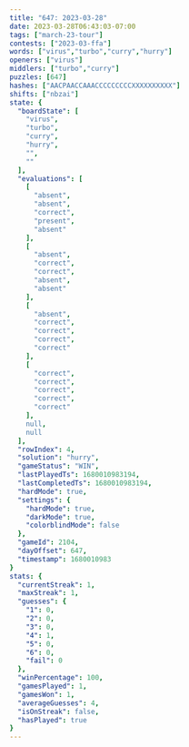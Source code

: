 ```yaml
---
title: "647: 2023-03-28"
date: 2023-03-28T06:43:03-07:00
tags: ["march-23-tour"]
contests: ["2023-03-ffa"]
words: ["virus","turbo","curry","hurry"]
openers: ["virus"]
middlers: ["turbo","curry"]
puzzles: [647]
hashes: ["AACPAACCAAACCCCCCCCCXXXXXXXXXX"]
shifts: ["nbzai"]
state: {
  "boardState": [
    "virus",
    "turbo",
    "curry",
    "hurry",
    "",
    ""
  ],
  "evaluations": [
    [
      "absent",
      "absent",
      "correct",
      "present",
      "absent"
    ],
    [
      "absent",
      "correct",
      "correct",
      "absent",
      "absent"
    ],
    [
      "absent",
      "correct",
      "correct",
      "correct",
      "correct"
    ],
    [
      "correct",
      "correct",
      "correct",
      "correct",
      "correct"
    ],
    null,
    null
  ],
  "rowIndex": 4,
  "solution": "hurry",
  "gameStatus": "WIN",
  "lastPlayedTs": 1680010983194,
  "lastCompletedTs": 1680010983194,
  "hardMode": true,
  "settings": {
    "hardMode": true,
    "darkMode": true,
    "colorblindMode": false
  },
  "gameId": 2104,
  "dayOffset": 647,
  "timestamp": 1680010983
}
stats: {
  "currentStreak": 1,
  "maxStreak": 1,
  "guesses": {
    "1": 0,
    "2": 0,
    "3": 0,
    "4": 1,
    "5": 0,
    "6": 0,
    "fail": 0
  },
  "winPercentage": 100,
  "gamesPlayed": 1,
  "gamesWon": 1,
  "averageGuesses": 4,
  "isOnStreak": false,
  "hasPlayed": true
}
---
```

<!-- more -->
